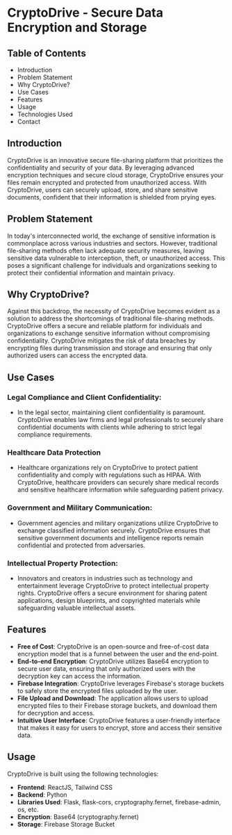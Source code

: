 # CryptoDrive - Secure Data Encryption and Storage

## Table of Contents
- Introduction
- Problem Statement
- Why CryptoDrive?
- Use Cases
- Features
- Usage
- Technologies Used
- Contact

## Introduction
CryptoDrive is an innovative secure file-sharing platform that prioritizes the confidentiality and security of your data. By leveraging advanced encryption techniques and secure cloud storage, CryptoDrive ensures your files remain encrypted and protected from unauthorized access. With CryptoDrive, users can securely upload, store, and share sensitive documents, confident that their information is shielded from prying eyes.

## Problem Statement
In today's interconnected world, the exchange of sensitive information is commonplace across various industries and sectors. However, traditional file-sharing methods often lack adequate security measures, leaving sensitive data vulnerable to interception, theft, or unauthorized access. This poses a significant challenge for individuals and organizations seeking to protect their confidential information and maintain privacy.

## Why CryptoDrive?
Against this backdrop, the necessity of CryptoDrive becomes evident as a solution to address the shortcomings of traditional file-sharing methods. CryptoDrive offers a secure and reliable platform for individuals and organizations to exchange sensitive information without compromising confidentiality. CryptoDrive mitigates the risk of data breaches by encrypting files during transmission and storage and ensuring that only authorized users can access the encrypted data.

## Use Cases
### Legal Compliance and Client Confidentiality:
- In the legal sector, maintaining client confidentiality is paramount. CryptoDrive enables law firms and legal professionals to securely share confidential documents with clients while adhering to strict legal compliance requirements.

### Healthcare Data Protection
- Healthcare organizations rely on CryptoDrive to protect patient confidentiality and comply with regulations such as HIPAA. With CryptoDrive, healthcare providers can securely share medical records and sensitive healthcare information while safeguarding patient privacy.

### Government and Military Communication:
- Government agencies and military organizations utilize CryptoDrive to exchange classified information securely. CryptoDrive ensures that sensitive government documents and intelligence reports remain confidential and protected from adversaries.

### Intellectual Property Protection:
- Innovators and creators in industries such as technology and entertainment leverage CryptoDrive to protect intellectual property rights. CryptoDrive offers a secure environment for sharing patent applications, design blueprints, and copyrighted materials while safeguarding valuable intellectual assets.

## Features
- **Free of Cost**: CryptoDrive is an open-source and free-of-cost data encryption model that is a funnel between the user and the end-point.
- **End-to-end Encryption**: CryptoDrive utilizes Base64 encryption to secure user data, ensuring that only authorized users with the decryption key can access the information.
- **Firebase Integration**: CryptoDrive leverages Firebase's storage buckets to safely store the encrypted files uploaded by the user.
- **File Upload and Download**: The application allows users to upload encrypted files to their Firebase storage buckets, and download them for decryption and access.
- **Intuitive User Interface**: CryptoDrive features a user-friendly interface that makes it easy for users to encrypt, store and access their sensitive data.

## Usage
CryptoDrive is built using the following technologies:
- **Frontend**: ReactJS, Tailwind CSS
- **Backend**: Python
- **Libraries Used**: Flask, flask-cors, cryptography.fernet, firebase-admin, os, etc.
- **Encryption**: Base64 (cryptography.fernet)
- **Storage**: Firebase Storage Bucket
